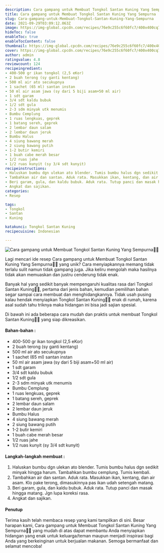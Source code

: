 ```yaml
---
description: Cara gampang untuk Membuat Tongkol Santan Kuning Yang Sempurna"
title: Cara gampang untuk Membuat Tongkol Santan Kuning Yang Sempurna
slug: Cara-gampang-untuk-Membuat-Tongkol-Santan-Kuning-Yang-Sempurna
date: 2021-09-29T03:09:12.063Z
image: https://img-global.cpcdn.com/recipes/76e9c255c6f60fc7/400x400cq70/photo.jpg
hideToc: false
enableToc: true
enableTocContent: false
thumbnail: https://img-global.cpcdn.com/recipes/76e9c255c6f60fc7/400x400cq70/photo.jpg
cover: https://img-global.cpcdn.com/recipes/76e9c255c6f60fc7/400x400cq70/photo.jpg
author: admin
ratingvalue: 4.8
reviewcount: 124
recipeingredient:
- 400-500 gr ikan tongkol (2,5 eKor)
- 2 buah terong (sy ganti kentang)
- 500 ml air ato secukupnya
- 1 sachet (65 ml) santan instan
- 50 ml air asam jawa (sy dari 5 biji asam+50 ml air)
- 1 sdt garam
- 3/4 sdt kaldu bubuk
- 1/2 sdt gula
- 2-3 sdm minyak utk menumis
- Bumbu Cemplung
- 1 ruas lengkuas, geprek
- 1 batang sereh, geprek
- 2 lembar daun salam
- 2 lembar daun jeruk
- Bumbu Halus
- 4 siung bawang merah
- 2 siung bawang putih
- 1-2 butir kemiri
- 1 buah cabe merah besar
- 1/2 ruas jahe
- 1/2 ruas kunyit (sy 3/4 sdt kunyit)
recipeinstructions:
- Haluskan bumbu dgn ulekan ato blender. Tumis bumbu halus dgn sedikit minyak hingga harum. Tambahkan bumbu cemplung. Tumis kembali.
- Tambahkan air dan santan. Aduk rata. Masukkan ikan, kentang, dan air asam. Klo pake terong, dimasukinnya pas ikan udah setengah matang.
- Beri garam, gula, dan kaldu bubuk. Aduk rata. Tutup panci dan masak hingga matang. Jgn lupa koreksi rasa.
- Angkat dan sajikan.
categories:
- Resep

tags:
- Tongkol
- Santan
- Kuning

katakunci: Tongkol Santan Kuning
recipecuisine: Indonesian

---
```


![Cara gampang untuk Membuat Tongkol Santan Kuning Yang Sempurna👩‍🍳](https://img-global.cpcdn.com/recipes/76e9c255c6f60fc7/400x400cq70/photo.jpg)

Lagi mencari ide resep Cara gampang untuk Membuat Tongkol Santan Kuning Yang Sempurna👩‍🍳 yang unik? Cara menyiapkannya memang tidak terlalu sulit namun tidak gampang juga. Jika keliru mengolah maka hasilnya tidak akan memuaskan dan justru cenderung tidak enak.

Banyak hal yang sedikit banyak mempengaruhi kualitas rasa dari Tongkol Santan Kuning👩‍🍳, pertama dari jenis bahan, kemudian pemilihan bahan segar sampai cara membuat dan menghidangkannya. Tidak usah pusing kalau hendak menyiapkan Tongkol Santan Kuning👩‍🍳 enak di rumah, karena asal sudah tahu triknya maka hidangan ini bisa jadi sajian spesial.

Di bawah ini ada beberapa cara mudah dan praktis untuk membuat Tongkol Santan Kuning👩‍🍳 yang siap dikreasikan.

<!--inarticleads1-->

#### Bahan-bahan :

- 400-500 gr ikan tongkol (2,5 eKor)
- 2 buah terong (sy ganti kentang)
- 500 ml air ato secukupnya
- 1 sachet (65 ml) santan instan
- 50 ml air asam jawa (sy dari 5 biji asam+50 ml air)
- 1 sdt garam
- 3/4 sdt kaldu bubuk
- 1/2 sdt gula
- 2-3 sdm minyak utk menumis
- Bumbu Cemplung
- 1 ruas lengkuas, geprek
- 1 batang sereh, geprek
- 2 lembar daun salam
- 2 lembar daun jeruk
- Bumbu Halus
- 4 siung bawang merah
- 2 siung bawang putih
- 1-2 butir kemiri
- 1 buah cabe merah besar
- 1/2 ruas jahe
- 1/2 ruas kunyit (sy 3/4 sdt kunyit)

<!--inarticleads2-->

#### Langkah-langkah membuat :

1. Haluskan bumbu dgn ulekan ato blender. Tumis bumbu halus dgn sedikit minyak hingga harum. Tambahkan bumbu cemplung. Tumis kembali.
1. Tambahkan air dan santan. Aduk rata. Masukkan ikan, kentang, dan air asam. Klo pake terong, dimasukinnya pas ikan udah setengah matang.
1. Beri garam, gula, dan kaldu bubuk. Aduk rata. Tutup panci dan masak hingga matang. Jgn lupa koreksi rasa.
1. Angkat dan sajikan.

#### Penutup

Terima kasih telah membaca resep yang kami tampilkan di sini. Besar harapan kami, Cara gampang untuk Membuat Tongkol Santan Kuning Yang Sempurna👩‍🍳 yang mudah di atas dapat membantu Anda menyiapkan hidangan yang enak untuk keluarga/teman maupun menjadi inspirasi bagi Anda yang berkeinginan untuk berjualan makanan. Semoga bermanfaat dan selamat mencoba!